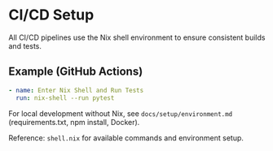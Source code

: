 # CI/CD Setup

All CI/CD pipelines use the Nix shell environment to ensure consistent builds and tests.

## Example (GitHub Actions)

```yaml
- name: Enter Nix Shell and Run Tests
  run: nix-shell --run pytest
```

For local development without Nix, see `docs/setup/environment.md` (requirements.txt, npm install, Docker).

Reference: `shell.nix` for available commands and environment setup.
